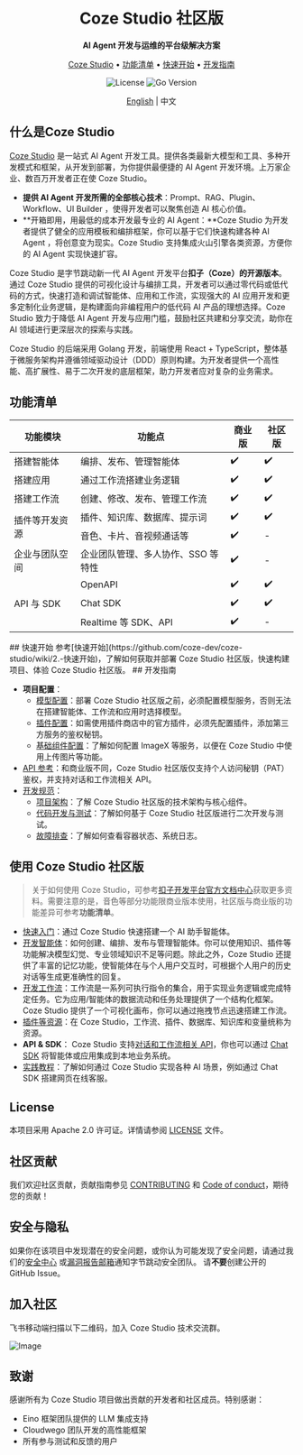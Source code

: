 <div align="center">
<h1>Coze Studio 社区版</h1>
<p><strong> AI Agent 开发与运维的平台级解决方案</strong></p>
<p>
  <a href="#什么是Coze Studio">Coze Studio</a> •
  <a href="#功能清单">功能清单</a> •
  <a href="#快速开始">快速开始</a> •
  <a href="#开发指南">开发指南</a>
</p>
<p>
  <img alt="License" src="https://img.shields.io/badge/license-apache2.0-blue.svg">
  <img alt="Go Version" src="https://img.shields.io/badge/go-%3E%3D%201.23.4-blue">
</p>

[English](README.md) | 中文

</div>

## 什么是Coze Studio

[Coze Studio](https://www.coze.cn/home) 是一站式 AI Agent 开发工具。提供各类最新大模型和工具、多种开发模式和框架，从开发到部署，为你提供最便捷的 AI Agent 开发环境。上万家企业、数百万开发者正在使 Coze Studio。

* **提供 AI Agent 开发所需的全部核心技术**：Prompt、RAG、Plugin、Workflow、UI Builder ，使得开发者可以聚焦创造 AI 核心价值。
* **开箱即用，用最低的成本开发最专业的 AI Agent：​**Coze Studio 为开发者提供了健全的应用模板和编排框架，你可以基于它们快速构建各种 AI Agent ，将创意变为现实。Coze Studio 支持集成火山引擎各类资源，方便你的 AI Agent 实现快速扩容。

Coze Studio 是字节跳动新一代 AI Agent 开发平台**扣子（Coze）**的**开源版本**。通过 Coze Studio 提供的可视化设计与编排工具，开发者可以通过零代码或低代码的方式，快速打造和调试智能体、应用和工作流，实现强大的 AI 应用开发和更多定制化业务逻辑，是构建面向非编程用户的低代码 AI 产品的理想选择。Coze Studio 致力于降低 AI Agent 开发与应用门槛，鼓励社区共建和分享交流，助你在 AI 领域进行更深层次的探索与实践。

Coze Studio 的后端采用 Golang 开发，前端使用 React + TypeScript，整体基于微服务架构并遵循领域驱动设计（DDD）原则构建。为开发者提供一个高性能、高扩展性、易于二次开发的底层框架，助力开发者应对复杂的业务需求。
## 功能清单
<table>
        <thead>
            <tr>
                <th>功能模块</th>
                <th>功能点</th>
                <th>商业版</th>
                <th>社区版</th>
            </tr>
        </thead>
        <tbody>
            <tr>
                <td rowspan="1">搭建智能体</td>
                <td>编排、发布、管理智能体</td>
                <td>✔️</td>
                <td>✔️</td>
            </tr>
            <tr>
                <td rowspan="1">搭建应用</td>
                <td>通过工作流搭建业务逻辑</td>
                <td>✔️</td>
                <td>✔️</td>
            </tr>
            <tr>
                <td rowspan="1">搭建工作流</td>
                <td>创建、修改、发布、管理工作流</td>
                <td>✔️</td>
                <td>✔️</td>
            </tr>
            <tr>
                <td rowspan="2">插件等开发资源</td>
                <td>插件、知识库、数据库、提示词</td>
                <td>✔️</td>
                <td>✔️</td>
            </tr>
            <tr>
                <td>音色、卡片、音视频通话等</td>
                <td>✔️</td>
                <td>-</td>
            </tr>
            <tr>
                <td rowspan="1">企业与团队空间</td>
                <td>企业团队管理、多人协作、SSO 等特性</td>
                <td>✔️</td>
                <td>-</td>
            </tr>
            <tr>
                <td rowspan="3">API 与 SDK</td>
                <td>OpenAPI</td>
                <td>✔️</td>
                <td>✔️</td>
            </tr>
            <tr>
                <td>Chat SDK</td>
                <td>✔️</td>
                <td>✔️</td>
            </tr>
            <tr>
                <td>Realtime 等 SDK、API</td>
                <td>✔️</td>
                <td>-</td>
            </tr>
        </tbody>
    </table>
## 快速开始
参考[快速开始](https://github.com/coze-dev/coze-studio/wiki/2.-快速开始)，了解如何获取并部署 Coze Studio 社区版，快速构建项目、体验 Coze Studio 社区版。
## 开发指南

* **项目配置**：
   * [模型配置](https://github.com/coze-dev/coze-studio/wiki/3.-模型配置)：部署 Coze Studio 社区版之前，必须配置模型服务，否则无法在搭建智能体、工作流和应用时选择模型。
   * [插件配置](https://github.com/coze-dev/coze-studio/wiki/4.-插件配置)：如需使用插件商店中的官方插件，必须先配置插件，添加第三方服务的鉴权秘钥。
   * [基础组件配置](https://github.com/coze-dev/coze-studio/wiki/5.-基础组件配置)：了解如何配置 ImageX 等服务，以便在 Coze Studio 中使用上传图片等功能。
* [API 参考](https://github.com/coze-dev/coze-studio/wiki/6.-API-参考)：和商业版不同，Coze Studio 社区版仅支持个人访问秘钥（PAT）鉴权，并支持对话和工作流相关 API。
* [开发规范](https://github.com/coze-dev/coze-studio/wiki/7.-开发规范)：
   * [项目架构](https://github.com/coze-dev/coze-studio/wiki/7.-%E5%BC%80%E5%8F%91%E8%A7%84%E8%8C%83#%E9%A1%B9%E7%9B%AE%E6%9E%B6%E6%9E%84)：了解 Coze Studio 社区版的技术架构与核心组件。
   * [代码开发与测试](https://github.com/coze-dev/coze-studio/wiki/7.-%E5%BC%80%E5%8F%91%E8%A7%84%E8%8C%83#%E4%BB%A3%E7%A0%81%E5%BC%80%E5%8F%91%E4%B8%8E%E6%B5%8B%E8%AF%95)：了解如何基于 Coze Studio 社区版进行二次开发与测试。
   * [故障排查](https://github.com/coze-dev/coze-studio/wiki/7.-%E5%BC%80%E5%8F%91%E8%A7%84%E8%8C%83#%E6%95%85%E9%9A%9C%E6%8E%92%E6%9F%A5)：了解如何查看容器状态、系统日志。

## 使用 Coze Studio 社区版
> 关于如何使用 Coze Studio，可参考[扣子开发平台官方文档中心](https://www.coze.cn/open/docs)获取更多资料。需要注意的是，音色等部分功能限商业版本使用，社区版与商业版的功能差异可参考**功能清单**。


* [快速入门](https://www.coze.cn/open/docs/guides/quickstart)：通过 Coze Studio 快速搭建一个 AI 助手智能体。
* [开发智能体](https://www.coze.cn/open/docs/guides/agent_overview)：如何创建、编排、发布与管理智能体。你可以使用知识、插件等功能解决模型幻觉、专业领域知识不足等问题。除此之外，Coze Studio 还提供了丰富的记忆功能，使智能体在与个人用户交互时，可根据个人用户的历史对话等生成更准确性的回复。
* [开发工作流](https://www.coze.cn/open/docs/guides/workflow)：工作流是一系列可执行指令的集合，用于实现业务逻辑或完成特定任务。它为应用/智能体的数据流动和任务处理提供了一个结构化框架。 Coze Studio 提供了一个可视化画布，你可以通过拖拽节点迅速搭建工作流。
* [插件等资源](https://www.coze.cn/open/docs/guides/plugin)：在 Coze Studio，工作流、插件、数据库、知识库和变量统称为资源。
* **API & SDK**： Coze Studio 支持[对话和工作流相关 API](https://github.com/coze-dev/coze-studio/wiki/6.-API-%E5%8F%82%E8%80%83)，你也可以通过 [Chat SDK](https://www.coze.cn/open/docs/developer_guides/web_sdk_overview) 将智能体或应用集成到本地业务系统。
* [实践教程](https://www.coze.cn/open/docs/tutorial/chat_sdk_web_online_customer_service)：了解如何通过 Coze Studio 实现各种 AI 场景，例如通过 Chat SDK 搭建网页在线客服。

## License
本项目采用 Apache 2.0 许可证。详情请参阅 [LICENSE](https://github.com/coze-dev/coze-studio/blob/main/LICENSE-APACHE) 文件。
## 社区贡献
我们欢迎社区贡献，贡献指南参见 [CONTRIBUTING](https://github.com/coze-dev/coze-studio/blob/main/CONTRIBUTING.md) 和 [Code of conduct](https://github.com/coze-dev/coze-studio/blob/main/CODE_OF_CONDUCT.md)，期待您的贡献！
## 安全与隐私
如果你在该项目中发现潜在的安全问题，或你认为可能发现了安全问题，请通过我们的[安全中心](https://security.bytedance.com/src) 或[漏洞报告邮箱](https://code.byted.org/flowdevops/cozeloop/blob/feat/release/sec@bytedance.com)通知字节跳动安全团队。
请**不要**创建公开的 GitHub Issue。
## 加入社区
飞书移动端扫描以下二维码，加入 Coze Studio 技术交流群。

![Image](https://p9-arcosite.byteimg.com/tos-cn-i-goo7wpa0wc/194fe3b9832848f0b7540279c91700b3~tplv-goo7wpa0wc-image.image)
## 致谢
感谢所有为 Coze Studio 项目做出贡献的开发者和社区成员。特别感谢：

* Eino 框架团队提供的 LLM 集成支持
* Cloudwego 团队开发的高性能框架
* 所有参与测试和反馈的用户
